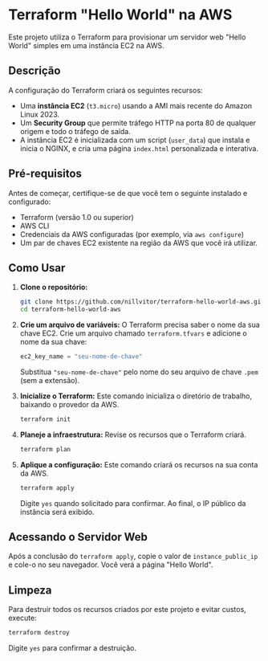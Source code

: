 # Terraform "Hello World" na AWS

Este projeto utiliza o Terraform para provisionar um servidor web "Hello World" simples em uma instância EC2 na AWS.

## Descrição

A configuração do Terraform criará os seguintes recursos:

*   Uma **instância EC2** (`t3.micro`) usando a AMI mais recente do Amazon Linux 2023.
*   Um **Security Group** que permite tráfego HTTP na porta 80 de qualquer origem e todo o tráfego de saída.
*   A instância EC2 é inicializada com um script (`user_data`) que instala e inicia o NGINX, e cria uma página `index.html` personalizada e interativa.

## Pré-requisitos

Antes de começar, certifique-se de que você tem o seguinte instalado e configurado:

*   Terraform (versão 1.0 ou superior)
*   AWS CLI
*   Credenciais da AWS configuradas (por exemplo, via `aws configure`)
*   Um par de chaves EC2 existente na região da AWS que você irá utilizar.

## Como Usar

1.  **Clone o repositório:**
    ```sh
    git clone https://github.com/nillvitor/terraform-hello-world-aws.git
    cd terraform-hello-world-aws
    ```

2.  **Crie um arquivo de variáveis:**
    O Terraform precisa saber o nome da sua chave EC2. Crie um arquivo chamado `terraform.tfvars` e adicione o nome da sua chave:
    ```terraform
    ec2_key_name = "seu-nome-de-chave"
    ```
    Substitua `"seu-nome-de-chave"` pelo nome do seu arquivo de chave `.pem` (sem a extensão).

3.  **Inicialize o Terraform:**
    Este comando inicializa o diretório de trabalho, baixando o provedor da AWS.
    ```sh
    terraform init
    ```

4.  **Planeje a infraestrutura:**
    Revise os recursos que o Terraform criará.
    ```sh
    terraform plan
    ```

5.  **Aplique a configuração:**
    Este comando criará os recursos na sua conta da AWS.
    ```sh
    terraform apply
    ```
    Digite `yes` quando solicitado para confirmar. Ao final, o IP público da instância será exibido.

## Acessando o Servidor Web

Após a conclusão do `terraform apply`, copie o valor de `instance_public_ip` e cole-o no seu navegador. Você verá a página "Hello World".

## Limpeza

Para destruir todos os recursos criados por este projeto e evitar custos, execute:
```sh
terraform destroy
```
Digite `yes` para confirmar a destruição.
